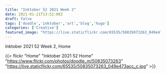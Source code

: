 ```yaml
---
title: "Inktober 52 2021 Week 2"
date: 2021-01-21T13:52:08Z
draft: false
tags: ['doodle','inktober','art','blog','hugo']
categories: ['Creative']
featured_image: "https://live.staticflickr.com/65535/50835073263_049e473acc_z.jpg"
---
```


Inktober 2021 52 Week 2, Home


{{< flickr "Home"
           "Inktober 2021 52 Home"
           "https://www.flickr.com/photos/doodle_m/50835073263"
           "https://live.staticflickr.com/65535/50835073263_049e473acc_c.jpg" >}}


